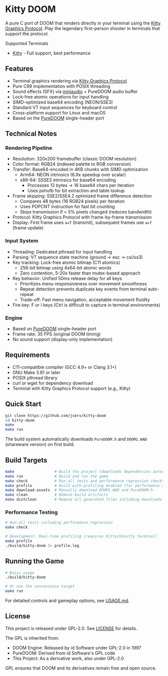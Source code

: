 # Kitty DOOM

A pure C port of DOOM that renders directly in your terminal using the [Kitty Graphics Protocol](https://sw.kovidgoyal.net/kitty/graphics-protocol/).
Play the legendary first-person shooter in terminals that support the protocol.

Supported Terminals
- [Kitty](https://sw.kovidgoyal.net/kitty/) - Full support, best performance

## Features

- Terminal graphics rendering via [Kitty Graphics Protocol](https://sw.kovidgoyal.net/kitty/graphics-protocol/)
- Pure C99 implementation with POSIX threading
- Sound effects (SFX) via [miniaudio](https://miniaud.io/) + PureDOOM audio buffer
- Lock-free atomic operations for input handling
- SIMD-optimized base64 encoding (NEON/SSE3)
- Standard VT input sequences for keyboard control
- Cross-platform support for Linux and macOS
- Based on the [PureDOOM](https://github.com/Daivuk/PureDOOM) single-header port

## Technical Notes

### Rendering Pipeline
- Resolution: 320x200 framebuffer (classic DOOM resolution)
- Color format: RGB24 (indexed palette to RGB conversion)
- Transfer: Base64-encoded in 4KB chunks with SIMD optimization
  * Arm64: NEON intrinsics (6.9x speedup over scalar)
  * x86-64: SSSE3 intrinsics for base64 encoding
    - Processes 12 bytes → 16 base64 chars per iteration
    - Uses pshufb for bit extraction and table lookup
- Frame skipping: SSE2/SSE4.2 optimized frame difference detection
  * Compares 48 bytes (16 RGB24 pixels) per iteration
  * Uses POPCNT instruction for fast bit counting
  * Skips transmission if < 5% pixels changed (reduces bandwidth)
- Protocol: Kitty Graphics Protocol with frame-by-frame transmission
- Display: First frame uses `a=T` (transmit), subsequent frames use `a=f` (frame update)

### Input System
- Threading: Dedicated pthread for input handling
- Parsing: VT sequence state machine (ground → esc → csi/ss3)
- Key tracking: Lock-free atomic bitmap (C11 atomics)
  * 256-bit bitmap using 4x64-bit atomic words
  * Zero contention, 5-20x faster than mutex-based approach
- Key behavior: Unified 50ms release delay for all keys
  * Prioritizes menu responsiveness over movement smoothness
  * Repeat detection prevents duplicate key events from terminal auto-repeat
  * Trade-off: Fast menu navigation, acceptable movement fluidity
- Fire key: F or I keys (Ctrl is difficult to capture in terminal environments)

### Engine
- Based on [PureDOOM](https://github.com/Daivuk/PureDOOM) single-header port
- Frame rate: 35 FPS (original DOOM timing)
- No sound support (display-only implementation)

## Requirements

- C11-compatible compiler (GCC 4.9+ or Clang 3.1+)
- GNU Make 3.81 or later
- POSIX pthread library
- curl or wget for dependency download
- Terminal with Kitty Graphics Protocol support (e.g., Kitty)

## Quick Start

```bash
git clone https://github.com/jserv/kitty-doom
cd kitty-doom
make
make run
```

The build system automatically downloads `PureDOOM.h` and `DOOM1.WAD` (shareware version) on first build.

## Build Targets

```bash
make                  # Build the project (downloads dependencies automatically)
make run              # Build and run the game
make check            # Run all tests and performance regression checks
make profile          # Build with profiling enabled (for performance analysis)
make download-assets  # Manually download DOOM1.WAD and PureDOOM.h
make clean            # Remove build artifacts
make distclean        # Remove all generated files including downloads
```

### Performance Testing

```bash
# Run all tests including performance regression
make check

# Development: Real-time profiling (requires Kitty/Ghostty terminal)
make profile
./build/kitty-doom 2> profile.log
```

## Running the Game

```bash
# Basic usage
./build/kitty-doom

# Or use the convenience target
make run
```

For detailed controls and gameplay options, see [USAGE.md](USAGE.md).

## License

This project is released under GPL-2.0. See [LICENSE](LICENSE) for details.

The GPL is inherited from:
- DOOM Engine: Released by id Software under GPL-2.0 in 1997
- PureDOOM: Derived from id Software's GPL code
- This Project: As a derivative work, also under GPL-2.0

GPL ensures that DOOM and its derivatives remain free and open source.

